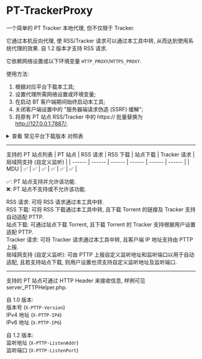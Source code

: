 # PT-TrackerProxy
一个简单的 PT Tracker 本地代理, 但不仅限于 Tracker.

它通过本机反向代理, 使 RSS/Tracker 请求可以通过本工具中转, 从而达到使用系统代理的效果. 自 1.2 版本才支持 RSS 请求.

它依赖网络设置或以下环境变量 ```HTTP_PROXY```/```HTTPS_PROXY```.

使用方法:
1. 根据对应平台下载本工具;
2. 设置代理所需网络设置或环境变量;
3. 在启动 BT 客户端期间始终启动本工具;
4. 关闭客户端设置中的 "服务器端请求伪造 (SSRF) 缓解";
5. 将原有 PT 站点 RSS/Tracker 中的 https:// 批量替换为 http://127.0.0.1:7887/;

<details>
<summary>查看 常见平台下载版本 对照表</summary>

| 操作系统 | 处理器架构 | 处理器位数 | 下载版本      | 说明 |
| -------- | ---------- | ---------- | ------------- | ----------------- |
| macOS    | ARM64      | 64 位      | darwin-arm64  | 常见于 Apple M 系列 |
| macOS    | AMD64      | 64 位      | darwin-amd64  | 常见于 Intel 系列 |
| Windows  | AMD64      | 64 位      | windows-amd64 | 常见于大部分现代 PC |
| Windows  | i386       | 32 位      | windows-386   | 少见于部分老式 PC |
| Windows  | ARM64      | 64 位      | windows-arm64 | 常见于新型平台, 应用于部分平板/笔记本/少数特殊硬件 |
| Windows  | ARMv7      | 32 位      | windows-arm   | 少见于罕见平台, 应用于部分上古硬件, 如 Surface RT 等 |
| Linux    | AMD64      | 64 位      | linux-amd64   | 常见于大部分 NAS 及服务器 |
| Linux    | i386       | 32 位      | linux-386     | 少见于部分老式 NAS 及服务器 |
| Linux    | ARM64      | 64 位      | linux-arm64   | 常见于部分服务器及开发板, 如 Oracle 或 Raspberry Pi 等 |
| Linux    | ARMv*      | 32 位      | linux-armv*   | 少见于部分老式服务器及开发板, 查看 /proc/cpuinfo 或 从高到底试哪个能跑 |

其它版本的 Linux/NetBSD/FreeBSD/OpenBSD/Solaris 可以此类推, 并在列表中选择适合自己的.
</details>

--------------------

支持的 PT 站点列表
| PT 站点 | RSS 请求 | RSS 下载 | 站点下载 | Tracker 请求 | 局域网支持 (自定义监听) |
| ------ | ------ | ------ | ------ | ------ | ------ |
| MDU | ✅ | ✅️ | ✅ | ✅ | ✅ | ✅ |

✅: PT 站点支持并允许该功能.  
❌: PT 站点不支持或不允许该功能.

RSS 请求: 可将 RSS 请求通过本工具中转.  
RSS 下载: 可将 RSS 下载通过本工具中转, 且下载 Torrent 的链接及 Tracker 支持自动适配 PTTP.  
站点下载: 可通过站点下载 Torrent,  且下载 Torrent 的 Tracker 支持根据用户设置适配 PTTP.  
Tracker 请求: 可将 Tracker 请求通过本工具中转, 且客户端 IP 地址支持由 PTTP 上报.  
局域网支持 (自定义监听): 可由 PTTP 上报自定义监听地址和监听端口以用于自动适配, 且若支持站点下载, 则用户设置也须支持自定义监听地址及监听端口.

--------------------

支持的 PT 站点可通过 HTTP Header 来接收信息, 样例可见 server_PTTPHelper.php.

自 1.0 版本:  
版本号 (```X-PTTP-Version```)  
IPv4 地址 (```X-PTTP-IP4```)  
IPv6 地址 (```X-PTTP-IP6```)

自 1.2 版本:  
监听地址 (```X-PTTP-ListenAddr```)  
监听端口 (```X-PTTP-ListenPort```)
